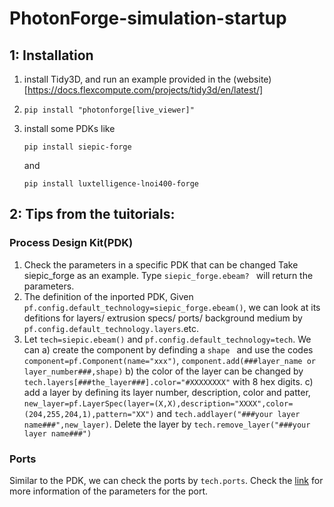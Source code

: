 # PhotonForge-simulation-startup

## 1: Installation
1) install Tidy3D, and run an example provided in the (website)[https://docs.flexcompute.com/projects/tidy3d/en/latest/]
2) 
   ```
   pip install "photonforge[live_viewer]"
   ```
5) install some PDKs like
   ```
   pip install siepic-forge
   ```
   and
   ```
   pip install luxtelligence-lnoi400-forge
   ```

## 2: Tips from the tuitorials:
### Process Design Kit(PDK)
1) Check the parameters in a specific PDK that can be changed Take siepic_forge as an example. Type ```siepic_forge.ebeam? ``` will return the parameters.
2) The definition of the inported PDK, Given ```pf.config.default_technology=siepic_forge.ebeam()```, we can look at its defitions for layers/ extrusion specs/ ports/ background medium by ```pf.config.default_technology.layers```.etc.
3) Let ```tech=siepic.ebeam()``` and ```pf.config.default_technology=tech```. We can
      a) create the component by definding a ```shape ``` and use the codes ```component=pf.Component(name="xxx")```, ```component.add(###layer_name or layer_number###,shape)```
      b) the color of the layer can be changed by ```tech.layers[###the_layer###].color="#XXXXXXXX"``` with 8 hex digits.
      c) add a layer by defining its layer number, description, color and patter, ```new_layer=pf.LayerSpec(layer=(X,X),description="XXXX",color=(204,255,204,1),pattern="XX")``` and ```tech.addlayer("###your layer name###",new_layer)```. Delete the layer by ```tech.remove_layer("###your layer name###")```
### Ports
Similar to the PDK, we can check the ports by ```tech.ports```. Check the [link](https://docs.flexcompute.com/projects/photonforge/en/latest/_autosummary/photonforge.PortSpec.html#photonforge.PortSpec.polarization) for more information of the parameters for the port.
   
